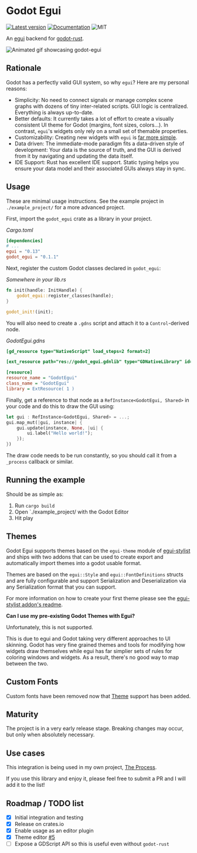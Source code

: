 # Godot Egui

[![Latest version](https://img.shields.io/crates/v/godot_egui.svg)](https://crates.io/crates/godot_egui)
[![Documentation](https://docs.rs/godot_egui/badge.svg)](https://docs.rs/godot_egui)
![MIT](https://img.shields.io/badge/license-MIT-blue.svg)

An [egui](https://github.com/emilk/egui) backend for [godot-rust](https://github.com/godot-rust/godot-rust).

![Animated gif showcasing godot-egui](./resources/showcase.gif)

## Rationale

Godot has a perfectly valid GUI system, so why `egui`? Here are my personal reasons:

- Simplicity: No need to connect signals or manage complex scene graphs with dozens of tiny inter-related scripts. GUI logic is centralized. Everything is always up-to-date.
- Better defaults: It currently takes a lot of effort to create a visually consistent UI theme for Godot (margins, font sizes, colors...). In contrast, `egui`'s widgets only rely on a small set of themable properties.
- Customizability: Creating new widgets with `egui` is [far more simple](https://github.com/emilk/egui/blob/master/egui_demo_lib/src/apps/demo/toggle_switch.rs). 
- Data driven: The immediate-mode paradigm fits a data-driven style of development: Your data is the source of truth, and the GUI is derived from it by navigating and updating the data itself.
- IDE Support: Rust has excellent IDE support. Static typing helps you ensure your data model and their associated GUIs always stay in sync.

## Usage

These are minimal usage instructions. See the example project in `./example_project/` for a more advanced project.

First, import the `godot_egui` crate as a library in your project.

_Cargo.toml_
```toml
[dependencies]
# ...
egui = "0.13"
godot_egui = "0.1.1"
```

Next, register the custom Godot classes declared in `godot_egui`:

_Somewhere in your lib.rs_
```rust
fn init(handle: InitHandle) {
    godot_egui::register_classes(handle);
}

godot_init!(init);
```

You will also need to create a `.gdns` script and attach it to a `Control`-derived node.

_GodotEgui.gdns_
```ini
[gd_resource type="NativeScript" load_steps=2 format=2]

[ext_resource path="res://godot_egui.gdnlib" type="GDNativeLibrary" id=1]

[resource]
resource_name = "GodotEgui"
class_name = "GodotEgui"
library = ExtResource( 1 )
```

Finally, get a reference to that node as a `RefInstance<GodotEgui, Shared>` in your code and do this to draw the GUI using:

```rust
let gui : RefInstance<GodotEgui, Shared> = ...;
gui.map_mut(|gui, instance| {
    gui.update(instance, None, |ui| {
        ui.label("Hello world!");
    });
})
```

The draw code needs to be run constantly, so you should call it from a `_process` callback or similar.

## Running the example

Should be as simple as:

1. Run `cargo build`
2. Open `./example_project/ with the Godot Editor
3. Hit play

## Themes

Godot Egui supports themes based on the `egui-theme` module of [egui-stylist](https://github.com/jacobsky/egui-stylist/) and ships with two addons that can be used to create export and automatically import themes into a godot usable format.

Themes are based on the `egui::Style` and `egui::FontDefinitions` structs and are fully configurable and support Serialization and Deserialization via any Serialization format that you can support.

For more information on how to create your first theme please see the [egui-stylist addon's readme](./egui_stylist_addon/README.md).

**Can I use my pre-existing Godot Themes with Egui?**

Unfortunately, this is not supported.

This is due to egui and Godot taking very different approaches to UI skinning. Godot has very fine grained themes and tools for modifying how widgets draw themselves while egui has far simplier sets of rules for coloring windows and widgets. As a result, there's no good way to map between the two.

## Custom Fonts

Custom fonts have been removed now that [Theme](#themes) support has been added.

## Maturity

The project is in a very early release stage. Breaking changes may occur, but only when absolutely necessary. 

## Use cases

This integration is being used in my own project, [The Process](https://twitter.com/PlayTheProcess/status/1417774452012724226).

If you use this library and enjoy it, please feel free to submit a PR and I will add it to the list!

## Roadmap / TODO list

- [x] Initial integration and testing
- [x] Release on crates.io
- [x] Enable usage as an editor plugin
- [x] Theme editor [#5](https://github.com/setzer22/godot-egui/issues/5)
- [ ] Expose a GDScript API so this is useful even without `godot-rust`

